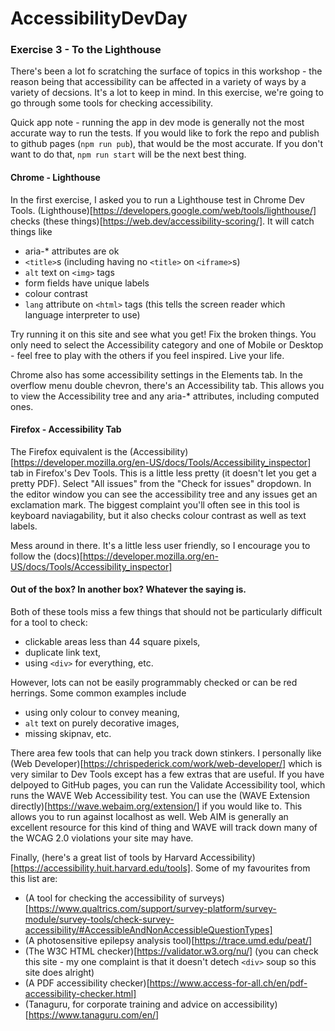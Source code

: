 # AccessibilityDevDay

### Exercise 3 - To the Lighthouse

There's been a lot fo scratching the surface of topics in this workshop - the reason being that accessibility can be affected in a variety of ways
by a variety of decsions. It's a lot to keep in mind. In this exercise, we're going to go through some tools for checking accessibility.

Quick app note - running the app in dev mode is generally not the most accurate way to run the tests. If you would like to fork the repo and publish 
to github pages (`npm run pub`), that would be the most accurate. If you don't want to do that, `npm run start` will be the next best thing.

#### Chrome - Lighthouse
In the first exercise, I asked you to run a Lighthouse test in Chrome Dev Tools. (Lighthouse)[https://developers.google.com/web/tools/lighthouse/] checks (these things)[https://web.dev/accessibility-scoring/]. It will catch things like 
* aria-* attributes are ok
* `<title>`s (including having no `<title>` on `<iframe>`s)
* `alt` text on `<img>` tags
* form fields have unique labels
* colour contrast
* `lang` attribute on `<html>` tags (this tells the screen reader which language interpreter to use)

Try running it on this site and see what you get! Fix the broken things. You only need to select the Accessibility category and one of Mobile or Desktop - 
feel free to play with the others if you feel inspired. Live your life. 

Chrome also has some accessibility settings in the Elements tab. In the overflow menu double chevron, there's an Accessibility tab. This allows you to 
view the Accessibility tree and any aria-* attributes, including computed ones. 

#### Firefox - Accessibility Tab

The Firefox equivalent is the (Accessibility)[https://developer.mozilla.org/en-US/docs/Tools/Accessibility_inspector] tab in Firefox's Dev Tools. This is a little less pretty (it doesn't let you get a pretty PDF).
Select "All issues" from the "Check for issues" dropdown. In the editor window you can see the accessibility tree and any issues get an exclamation mark. 
The biggest complaint you'll often see in this tool is keyboard naviagability, but it also checks colour contrast as well as text labels. 

Mess around in there. It's a little less user friendly, so I encourage you to follow the (docs)[https://developer.mozilla.org/en-US/docs/Tools/Accessibility_inspector]

#### Out of the box? In another box? Whatever the saying is.

Both of these tools miss a few things that should not be particularly difficult for a tool to check: 
* clickable areas less than 44 square pixels, 
* duplicate link text, 
* using `<div>` for everything, etc. 

However, lots can not be easily programmably checked or can be red herrings. Some common examples include
* using only colour to convey meaning,
* `alt` text on purely decorative images,
* missing skipnav, etc.

There area few tools that can help you track down stinkers. I personally like (Web Developer)[https://chrispederick.com/work/web-developer/] which is very similar to Dev Tools except
has a few extras that are useful. If you have delpoyed to GitHub pages, you can run the Validate Accessibility tool, which runs the WAVE 
Web Accessibility test. You can use the (WAVE Extension directly)[https://wave.webaim.org/extension/] if you would like to. This allows you to run against localhost as well. 
Web AIM is generally an excellent resource for this kind of thing and WAVE will track down many of the WCAG 2.0 violations your site may have. 

Finally, (here's a great list of tools by Harvard Accessibility)[https://accessibility.huit.harvard.edu/tools]. Some of my favourites from this list are:
* (A tool for checking the accessibility of surveys)[https://www.qualtrics.com/support/survey-platform/survey-module/survey-tools/check-survey-accessibility/#AccessibleAndNonAccessibleQuestionTypes]
* (A photosensitive epilepsy analysis tool)[https://trace.umd.edu/peat/]
* (The W3C HTML checker)[https://validator.w3.org/nu/] (you can check this site - my one complaint is that it doesn't detech `<div>` soup so this site does alright)
* (A PDF accessibility checker)[https://www.access-for-all.ch/en/pdf-accessibility-checker.html]
* (Tanaguru, for corporate training and advice on accessibility)[https://www.tanaguru.com/en/]